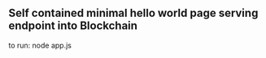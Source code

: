 ## Self contained minimal hello world page serving endpoint into Blockchain ##

to run: node app.js
